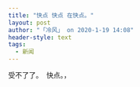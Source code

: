 ```yaml
---
title: "快点 快点 在快点。"
layout: post
author: "「冷风」 on 2020-1-19 14:08"
header-style: text
tags:
  - 新闻
---
```


<head></head>
<body>
  受不了了。&nbsp;&nbsp;快点。，
</body>



